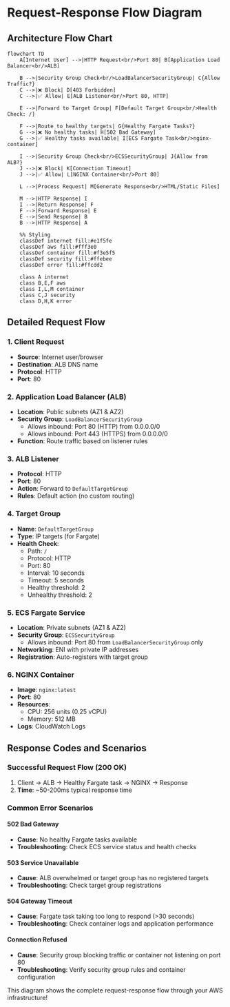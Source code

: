 # Request-Response Flow Diagram

## Architecture Flow Chart

```mermaid
flowchart TD
    A[Internet User] -->|HTTP Request<br/>Port 80| B[Application Load Balancer<br/>ALB]
    
    B -->|Security Group Check<br/>LoadBalancerSecurityGroup| C{Allow Traffic?}
    C -->|❌ Block| D[403 Forbidden]
    C -->|✅ Allow| E[ALB Listener<br/>Port 80, HTTP]
    
    E -->|Forward to Target Group| F[Default Target Group<br/>Health Check: /]
    
    F -->|Route to healthy targets| G{Healthy Fargate Tasks?}
    G -->|❌ No healthy tasks| H[502 Bad Gateway]
    G -->|✅ Healthy tasks available| I[ECS Fargate Task<br/>nginx-container]
    
    I -->|Security Group Check<br/>ECSSecurityGroup| J{Allow from ALB?}
    J -->|❌ Block| K[Connection Timeout]
    J -->|✅ Allow| L[NGINX Container<br/>Port 80]
    
    L -->|Process Request| M[Generate Response<br/>HTML/Static Files]
    
    M -->|HTTP Response| I
    I -->|Return Response| F
    F -->|Forward Response| E
    E -->|Send Response| B
    B -->|HTTP Response| A
    
    %% Styling
    classDef internet fill:#e1f5fe
    classDef aws fill:#fff3e0
    classDef container fill:#f3e5f5
    classDef security fill:#ffebee
    classDef error fill:#ffcdd2
    
    class A internet
    class B,E,F aws
    class I,L,M container
    class C,J security
    class D,H,K error
```

## Detailed Request Flow

### 1. Client Request
- **Source**: Internet user/browser
- **Destination**: ALB DNS name
- **Protocol**: HTTP
- **Port**: 80

### 2. Application Load Balancer (ALB)
- **Location**: Public subnets (AZ1 & AZ2)
- **Security Group**: `LoadBalancerSecurityGroup`
  - Allows inbound: Port 80 (HTTP) from 0.0.0.0/0
  - Allows inbound: Port 443 (HTTPS) from 0.0.0.0/0
- **Function**: Route traffic based on listener rules

### 3. ALB Listener
- **Protocol**: HTTP
- **Port**: 80
- **Action**: Forward to `DefaultTargetGroup`
- **Rules**: Default action (no custom routing)

### 4. Target Group
- **Name**: `DefaultTargetGroup`
- **Type**: IP targets (for Fargate)
- **Health Check**: 
  - Path: `/`
  - Protocol: HTTP
  - Port: 80
  - Interval: 10 seconds
  - Timeout: 5 seconds
  - Healthy threshold: 2
  - Unhealthy threshold: 2

### 5. ECS Fargate Service
- **Location**: Private subnets (AZ1 & AZ2)
- **Security Group**: `ECSSecurityGroup`
  - Allows inbound: Port 80 from `LoadBalancerSecurityGroup` only
- **Networking**: ENI with private IP addresses
- **Registration**: Auto-registers with target group

### 6. NGINX Container
- **Image**: `nginx:latest`
- **Port**: 80
- **Resources**: 
  - CPU: 256 units (0.25 vCPU)
  - Memory: 512 MB
- **Logs**: CloudWatch Logs


## Response Codes and Scenarios

### Successful Request Flow (200 OK)
1. Client → ALB → Healthy Fargate task → NGINX → Response
2. **Time**: ~50-200ms typical response time

### Common Error Scenarios

#### 502 Bad Gateway
- **Cause**: No healthy Fargate tasks available
- **Troubleshooting**: Check ECS service status and health checks

#### 503 Service Unavailable
- **Cause**: ALB overwhelmed or target group has no registered targets
- **Troubleshooting**: Check target group registrations

#### 504 Gateway Timeout
- **Cause**: Fargate task taking too long to respond (>30 seconds)
- **Troubleshooting**: Check container logs and application performance

#### Connection Refused
- **Cause**: Security group blocking traffic or container not listening on port 80
- **Troubleshooting**: Verify security group rules and container configuration

This diagram shows the complete request-response flow through your AWS infrastructure!
